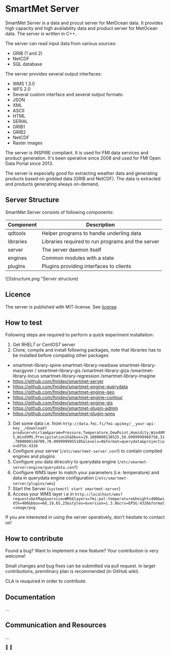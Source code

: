 # SmartMet Server
SmartMet Server is a data and procut server for MetOcean data. It provides high capacity and high availability data and product server for MetOcean data. The server is written in C++. 

The server can read input data from various sources:
* GRIB (1 and 2) 
* NetCDF
* SQL database

The server provides several output interfaces:
* WMS 1.3.0
* WFS 2.0
* Several custom interface
and several output formats:
* JSON
* XML
* ASCII
* HTML
* SERIAL
* GRIB1
* GRIB2 
* NetCDF
* Raster images

The server is INSPIRE compliant. It is used for FMI data services and product generation. It's been operative since 2008 and used for FMI Open Data Portal since 2013.

The server is especially good for extracting weather data and generating products based on gridded data (GRIB and NetCDF). The data is extracted and products generating always on-demand. 

## Server Structure
SmartMet Server consists of following components:

| Component       |Description                                       |
|-----------------|--------------------------------------------------|
| qdtools         |Helper programs to handle underling data          | 
| libraries       |Libraries required to run programs and the server |
| server          |The server daemon itself                          |
| engines         |Common modules with a state                       |
| plugins         |Plugins providing interfaces to clients           |

![](structure.png "Server structure)

## Licence
The server is published with MIT-license. See [license](../blob/master/LICENCE)

## How to test
Following steps are required to perform a quick experiment installation:

1. Get RHEL7 or CentOS7 server
2. Clone, compile and install following packages, note that libraries has to be installed before compaling other packages
  * smartmet-library-spine smartmet-library-newbase smartmet-library-macgyver / smartmet-library-gis /smartmet-library-giza /smartmet-library-locus smartmet-library-regression /smartmet-library-imagine
  * https://github.com/fmidev/smartmet-server
  * https://github.com/fmidev/smartmet-engine-querydata
  * https://github.com/fmidev/smartmet-engine-geo
  * https://github.com/fmidev/smartmet-engine-contour
  * https://github.com/fmidev/smartmet-engine-gis
  * https://github.com/fmidev/smartmet-plugin-admin
  * https://github.com/fmidev/smartmet-plugin-wms

3. Get some data i.e. from `http://data.fmi.fi/fmi-apikey/__your-api-key__/download?producer=hirlam&param=Pressure,Temperature,DewPoint,Humidity,WindUMS,WindVMS,Precipitation1h&bbox=19.1000000138525,59.6999999968758,31.7000000148709,70.0999999955105&levels=0&format=querydata&projection=EPSG:4326`
4. Configure your server (`/etc/smartmet-server.conf`) to contain compiled engines and plugins
5. Configure you data direcotry to querydata engine (`/etc/smarmet-server/engine/querydata.conf`)
6. Configure WMS layer to match your parameters (i.e. temperature) and data in querydata engine configuration (`/etc/smartmet-server/plugins/wms`)
7. Start the Server (`systemctl start smartmet-server`)
8. Access your WMS layer i.e in `http://localhost/wms?request=GetMap&service=WMS&layers=fmi:pal:temperature&height=400&width=400&bbox=60,19,65,25&styles=&version=1.3.0&crs=EPSG:4326&format=image/png`

If you are interested in using the server operatively, don't hesitate to contact us! 

## How to contribute
Found a bug? Want to implement a new feature? Your contribution is very welcome!

Small changes and bug fixes can be submitted via pull request. In larger contributions, premilinary plan is recommended (in GitHub wiki). 

CLA is reuquired in order to contribute. 

## Documentation
...

## Communication and Resources

...




